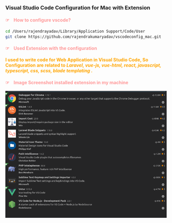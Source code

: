 ### Visual Studio Code Configuration for Mac with Extension
<p>
<h4 style="color:#ff9999; font-size:20; font-weigth:bold;"> &#9758;&nbsp;&nbsp;&nbsp; How to configure vscode? </h4>
</p>

```bash
cd /Users/rajendrayadav/Library/Application Support/Code/User
git clone https://github.com/rajendrakumaryadav/vscodeconfig_mac.git
```
<p>
<h4 style="color:#ff9999; font-size:20; font-weight:bold;"> &#9758;&nbsp;&nbsp;&nbsp; Used Extension with the configuration</h4>
<div style="color: orange;font-size:18; font-weight: bold;">
    <span> I used to write code for Web Application in Visual Studio Code, So Configuration are related to <em>Laravel, vue-js, vue-html, react, javascript, typescript, css, scss, blade templating .</em> </span>
</div>
</p>
<h4 style="color:#ff9999; font-size:20; font-weigth:bold;"> &#9758;&nbsp;&nbsp;&nbsp; Image Screenshot installed extension in my machine</h4>

<p>
    <img src="extension.png" alt="Extension image is missing">
</p>